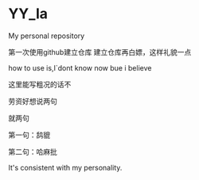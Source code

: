 # YY_la
My personal repository

第一次使用github建立仓库
建立仓库再白嫖，这样礼貌一点

how to use is,I`dont know now
bue i believe 

这里能写粗况的话不

劳资好想说两句

就两句

第一句：鸹貔

第二句：哈麻批

It's consistent with my personality.

